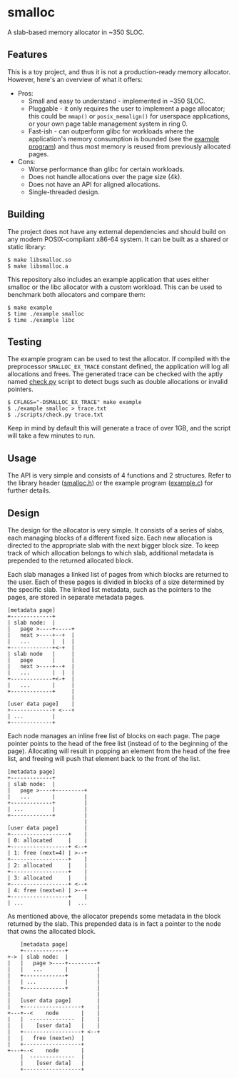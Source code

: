# smalloc

A slab-based memory allocator in ~350 SLOC.

## Features ##

This is a toy project, and thus it is not a production-ready memory allocator. However, here's an overview of what it offers:

* Pros:
	* Small and easy to understand - implemented in ~350 SLOC.
	* Pluggable - it only requires the user to implement a page allocator; this could be `mmap()` or `posix_memalign()` for userspace applications, or your own page table management system in ring 0.
	* Fast-ish - can outperform glibc for workloads where the application's memory consumption is bounded (see the [example program](src/example.c)) and thus most memory is reused from previously allocated pages.
* Cons:
	* Worse performance than glibc for certain workloads.
	* Does not handle allocations over the page size (4k).
	* Does not have an API for aligned allocations.
	* Single-threaded design.

## Building ##

The project does not have any external dependencies and should build on any modern POSIX-compliant x86-64 system. It can be built as a shared or static library:

```
$ make libsmalloc.so
$ make libsmalloc.a
```

This repository also includes an example application that uses either smalloc or the libc allocator with a custom workload. This can be used to benchmark both allocators and compare them:

```
$ make example
$ time ./example smalloc
$ time ./example libc
```

## Testing ##

The example program can be used to test the allocator. If compiled with the preprocessor `SMALLOC_EX_TRACE` constant defined, the application will log all allocations and frees. The generated trace can be checked with the aptly named [check.py](scripts/check.py) script to detect bugs such as double allocations or invalid pointers.

```
$ CFLAGS="-DSMALLOC_EX_TRACE" make example
$ ./example smalloc > trace.txt
$ ./scripts/check.py trace.txt
```

Keep in mind by default this will generate a trace of over 1GB, and the script will take a few minutes to run.

## Usage ##

The API is very simple and consists of 4 functions and 2 structures. Refer to the library header ([smalloc.h](include/smalloc.h)) or the example program ([example.c](src/example.c)) for further details.

## Design ## 

The design for the allocator is very simple. It consists of a series of slabs, each managing blocks of a different fixed size. Each new allocation is directed to the appropriate slab with the next bigger block size. To keep track of which allocation belongs to which slab, additional metadata is prepended to the returned allocated block.

Each slab manages a linked list of pages from which blocks are returned to the user. Each of these pages is divided in blocks of a size determined by the specific slab. The linked list metadata, such as the pointers to the pages, are stored in separate metadata pages.

```
[metadata page]
+-------------+
| slab node:  |
|   page >----+-----+
|   next >----+--+  |
|   ...       |  |  |
+-------------+<-+  |
| slab node   |     |
|   page      |     |
|   next >----+--+  |
|   ...       |  |  |
+-------------+<-+  |
|   ...       |     |
+-------------+     |
                    |
[user data page]    |
+-------------+ <---+
| ...         |
+-------------+
```

Each node manages an inline free list of blocks on each page. The page pointer points to the head of the free list (instead of to the beginning of the page). Allocating will result in popping an element from the head of the free list, and freeing will push that element back to the front of the list.

```
[metadata page]
+-------------+
| slab node:  |
|   page >----+---------+
|   ...       |         |
+-------------+         |
| ...         |         |
+-------------+         |
                        |
[user data page]        |
+------------------+    |
| 0: allocated     |    |
+------------------+ <--+
| 1: free (next=4) | >--+
+------------------+    |
| 2: allocated     |    |
+------------------+    |
| 3: allocated     |    |
+------------------+ <--+
| 4: free (next=n) | >--+
+------------------+    |
| ...              |  ...
```

As mentioned above, the allocator prepends some metadata in the block returned by the slab. This prepended data is in fact a pointer to the node that owns the allocated block.

```
    [metadata page]
    +-------------+
+-> | slab node:  |
|   |   page >----+---------+
|   |   ...       |         |
|   +-------------+         |
|   | ...         |         |
|   +-------------+         |
|                           |
|   [user data page]        |
|   +------------------+    |
+---+--<    node       |    |
|   |  --------------  |    |
|   |    [user data]   |    |
|   +------------------+ <--+
|   |   free (next=n)  |
|   +------------------+
+---+--<    node       |
    |  --------------  |
    |    [user data]   |
    +------------------+
```